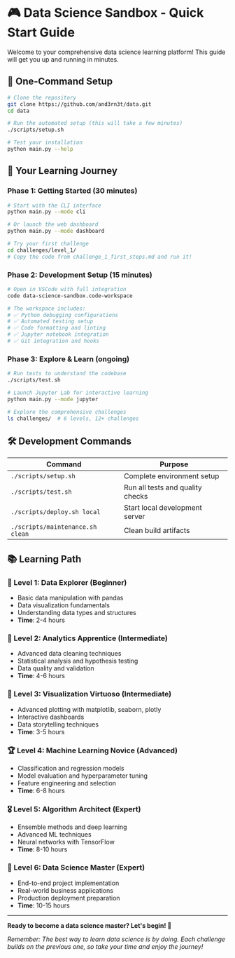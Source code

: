 # 🎮 Data Science Sandbox - Quick Start Guide

Welcome to your comprehensive data science learning platform! This guide will get you up and running in minutes.

## 🚀 One-Command Setup

```bash
# Clone the repository
git clone https://github.com/and3rn3t/data.git
cd data

# Run the automated setup (this will take a few minutes)
./scripts/setup.sh

# Test your installation
python main.py --help
```

## 🎯 Your Learning Journey

### Phase 1: Getting Started (30 minutes)

```bash
# Start with the CLI interface
python main.py --mode cli

# Or launch the web dashboard
python main.py --mode dashboard

# Try your first challenge
cd challenges/level_1/
# Copy the code from challenge_1_first_steps.md and run it!
```

### Phase 2: Development Setup (15 minutes)

```bash
# Open in VSCode with full integration
code data-science-sandbox.code-workspace

# The workspace includes:
# ✅ Python debugging configurations
# ✅ Automated testing setup
# ✅ Code formatting and linting
# ✅ Jupyter notebook integration
# ✅ Git integration and hooks
```

### Phase 3: Explore & Learn (ongoing)

```bash
# Run tests to understand the codebase
./scripts/test.sh

# Launch Jupyter Lab for interactive learning
python main.py --mode jupyter

# Explore the comprehensive challenges
ls challenges/  # 6 levels, 12+ challenges
```

## 🛠️ Development Commands

| Command | Purpose |
|---------|---------|
| `./scripts/setup.sh` | Complete environment setup |
| `./scripts/test.sh` | Run all tests and quality checks |
| `./scripts/deploy.sh local` | Start local development server |
| `./scripts/maintenance.sh clean` | Clean build artifacts |

## 📚 Learning Path

### 🥇 Level 1: Data Explorer (Beginner)

- Basic data manipulation with pandas
- Data visualization fundamentals
- Understanding data types and structures
- **Time**: 2-4 hours

### 🥈 Level 2: Analytics Apprentice (Intermediate)

- Advanced data cleaning techniques
- Statistical analysis and hypothesis testing
- Data quality and validation
- **Time**: 4-6 hours

### 🥉 Level 3: Visualization Virtuoso (Intermediate)

- Advanced plotting with matplotlib, seaborn, plotly
- Interactive dashboards
- Data storytelling techniques
- **Time**: 3-5 hours

### 🏆 Level 4: Machine Learning Novice (Advanced)

- Classification and regression models
- Model evaluation and hyperparameter tuning
- Feature engineering and selection
- **Time**: 6-8 hours

### 🎖️ Level 5: Algorithm Architect (Expert)

- Ensemble methods and deep learning
- Advanced ML techniques
- Neural networks with TensorFlow
- **Time**: 8-10 hours

### 🏅 Level 6: Data Science Master (Expert)

- End-to-end project implementation
- Real-world business applications
- Production deployment preparation
- **Time**: 10-15 hours

---

**Ready to become a data science master? Let's begin! 🚀**

*Remember: The best way to learn data science is by doing. Each challenge builds on the previous one, so take your time and enjoy the journey!*
